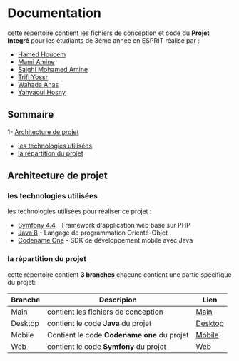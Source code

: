 #  Documentation
cette répertoire contient les fichiers de conception et code du **Projet Integré** pour les étudiants de 3éme année en ESPRIT réalisé par :
- [Hamed Houcem](https://github.com/houcemhamed453) 
- [Mami Amine](https://github.com/maminizer) 
- [Saighi Mohamed Amine](https://github.com/amine01-swervo) 
- [Trifi Yossr](https://github.com/yossr-tr) 
- [Wahada Anas](https://github.com/houcemhamed453) 
- [Yahyaoui Hosny](https://github.com/hosniyahyaoui) 

##  Sommaire
1- [Architecture de projet](https://github.com/maminizer/hexacoders/tree/main#)
- [les technologies utilisées](https://github.com/maminizer/hexacoders#les-technologies-utilis%C3%A9es)
- [la répartition du projet ](https://github.com/maminizer/hexacoders#la-r%C3%A9partition-du-projet)

##  Architecture de projet

###  les technologies utilisées
les technologies utilisées pour réaliser ce projet :
- [Symfony 4.4](https://symfony.com/) - Framework d'application web basé sur PHP
- [Java 8](https://www.java.com/en/) - Langage de programmation Orienté-Objet
- [Codename One](https://www.codenameone.com/) - SDK de développement mobile avec Java

###  la répartition du projet
cette répertoire contient **3 branches** chacune contient une partie spécifique du projet:

| Branche | Descripion| Lien 
| ------ | ------ |------ |
| Main |contient les fichiers de conception | [Main][main] 
| Desktop |contient le code **Java** du projet| [Desktop][desktop]  |
| Mobile| Contient le code **Codename one** du projet |[Mobile][mobile]  |
| Web | contient le code **Symfony** du projet |[Web][web]  |


[main]: <https://github.com/joemccann/dillinger/tree/master/plugins/dropbox/README.md>
[desktop]: <https://github.com/maminizer/hexacoders/tree/main>
[mobile]: <https://github.com/maminizer/hexacoders/tree/Mobile>
[web]: <https://github.com/maminizer/hexacoders/tree/Web>

